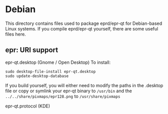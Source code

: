 
Debian
====================
This directory contains files used to package eprd/epr-qt
for Debian-based Linux systems. If you compile eprd/epr-qt yourself, there are some useful files here.

## epr: URI support ##


epr-qt.desktop  (Gnome / Open Desktop)
To install:

	sudo desktop-file-install epr-qt.desktop
	sudo update-desktop-database

If you build yourself, you will either need to modify the paths in
the .desktop file or copy or symlink your epr-qt binary to `/usr/bin`
and the `../../share/pixmaps/epr128.png` to `/usr/share/pixmaps`

epr-qt.protocol (KDE)

